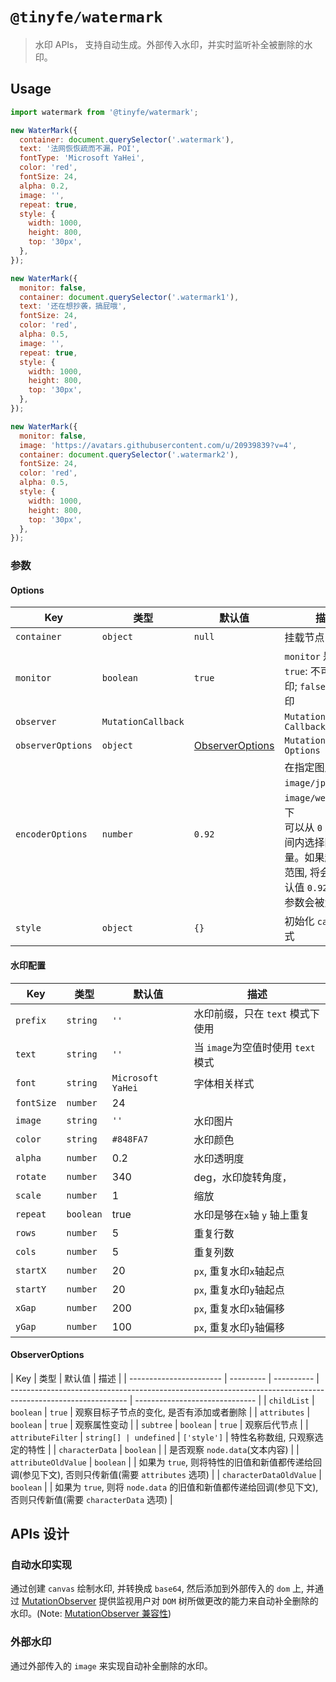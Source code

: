 # `@tinyfe/watermark`

> 水印 APIs， 支持自动生成。外部传入水印，并实时监听补全被删除的水印。

## Usage

```js
import watermark from '@tinyfe/watermark';

new WaterMark({
  container: document.querySelector('.watermark'),
  text: '法网恢恢疏而不漏，POI',
  fontType: 'Microsoft YaHei',
  color: 'red',
  fontSize: 24,
  alpha: 0.2,
  image: '',
  repeat: true,
  style: {
    width: 1000,
    height: 800,
    top: '30px',
  },
});

new WaterMark({
  monitor: false,
  container: document.querySelector('.watermark1'),
  text: '还在想抄袭，搞屁哦',
  fontSize: 24,
  color: 'red',
  alpha: 0.5,
  image: '',
  repeat: true,
  style: {
    width: 1000,
    height: 800,
    top: '30px',
  },
});

new WaterMark({
  monitor: false,
  image: 'https://avatars.githubusercontent.com/u/20939839?v=4',
  container: document.querySelector('.watermark2'),
  fontSize: 24,
  color: 'red',
  alpha: 0.5,
  style: {
    width: 1000,
    height: 800,
    top: '30px',
  },
});
```

### 参数

#### Options

| Key               | 类型               | 默认值                              | 描述                                                                                                                                                            |
| ----------------- | ------------------ | ----------------------------------- | --------------------------------------------------------------------------------------------------------------------------------------------------------------- |
| `container`       | `object`           | `null`                              | 挂载节点                                                                                                                                                        |
| `monitor`         | `boolean`          | `true`                              | `monitor` 是否监控, `true`: 不可删除水印; `false`: 可删水印                                                                                                     |
| `observer`        | `MutationCallback` |                                     | `MutationObserver Callback`                                                                                                                                     |
| `observerOptions` | `object`           | [ObserverOptions](#ObserverOptions) | `MutationObserver Options`                                                                                                                                      |
| `encoderOptions`  | `number`           | `0.92`                              | 在指定图片格式为 `image/jpeg` 或 `image/webp`的情况下<br/>可以从 `0` 到 `1` 的区间内选择图片的质量。如果超出取值范围, 将会使用默认值 `0.92`。其他参数会被忽略。 |
| `style`           | `object`           | `{}`                                | 初始化 `canvas` 样式                                                                                                                                            |

#### 水印配置

| Key        | 类型      | 默认值            | 描述                               |
| ---------- | --------- | ----------------- | ---------------------------------- |
| `prefix`   | `string`  | `''`              | 水印前缀，只在 `text` 模式下使用   |
| `text`     | `string`  | `''`              | 当 `image`为空值时使用 `text` 模式 |
| `font`     | `string`  | `Microsoft YaHei` | 字体相关样式                       |
| `fontSize` | `number`  | 24                |                                    |
| `image`    | `string`  | `''`              | 水印图片                           |
| `color`    | `string`  | `#848FA7`         | 水印颜色                           |
| `alpha`    | `number`  | 0.2               | 水印透明度                         |
| `rotate`   | `number`  | 340               | deg，水印旋转角度，                |
| `scale`    | `number`  | 1                 | 缩放                               |
| `repeat`   | `boolean` | true              | 水印是够在`x`轴 `y` 轴上重复       |
| `rows`     | `number`  | 5                 | 重复行数                           |
| `cols`     | `number`  | 5                 | 重复列数                           |
| `startX`   | `number`  | 20                | `px`, 重复水印`x`轴起点            |
| `startY`   | `number`  | 20                | `px`, 重复水印`y`轴起点            |
| `xGap`     | `number`  | 200               | `px`, 重复水印`x`轴偏移            |
| `yGap`     | `number`  | 100               | `px`, 重复水印`y`轴偏移            |

#### ObserverOptions

| Key                     | 类型      | 默认值     | 描述                                                                                                        |
| ----------------------- | --------- | ---------- | ----------------------------------------------------------------------------------------------------------- | ------------------------------ |
| `childList`             | `boolean` | `true`     | 观察目标子节点的变化, 是否有添加或者删除                                                                    |
| `attributes`            | `boolean` | `true`     | 观察属性变动                                                                                                |
| `subtree`               | `boolean` | `true`     | 观察后代节点                                                                                                |
| `attributeFilter`       | `string[] | undefined` | `['style']`                                                                                                 | 特性名称数组, 只观察选定的特性 |
| `characterData`         | `boolean` |            | 是否观察 `node.data`(文本内容)                                                                              |
| `attributeOldValue`     | `boolean` |            | 如果为 `true`, 则将特性的旧值和新值都传递给回调(参见下文), 否则只传新值(需要 `attributes` 选项)             |
| `characterDataOldValue` | `boolean` |            | 如果为 `true`, 则将 `node.data` 的旧值和新值都传递给回调(参见下文), 否则只传新值(需要 `characterData` 选项) |

## APIs 设计

### 自动水印实现

通过创建 `canvas` 绘制水印, 并转换成 `base64`, 然后添加到外部传入的 `dom` 上, 并通过 [MutationObserver](https://developer.mozilla.org/zh-CN/docs/Web/API/MutationObserver) 提供监视用户对 `DOM` 树所做更改的能力来自动补全删除的水印。(Note: [MutationObserver 兼容性](https://caniuse.com/?search=MutationObserver))

### 外部水印

通过外部传入的 `image` 来实现自动补全删除的水印。

